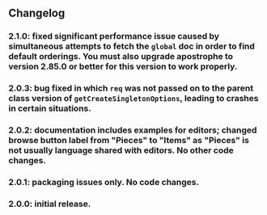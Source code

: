 ## Changelog

### 2.1.0: fixed significant performance issue caused by simultaneous attempts to fetch the `global` doc in order to find default orderings. **You must also upgrade apostrophe to version 2.85.0 or better** for this version to work properly.

### 2.0.3: bug fixed in which `req` was not passed on to the parent class version of `getCreateSingletonOptions`, leading to crashes in certain situations.

### 2.0.2: documentation includes examples for editors; changed browse button label from "Pieces" to "Items" as "Pieces" is not usually language shared with editors. No other code changes.

### 2.0.1: packaging issues only. No code changes.

### 2.0.0: initial release.

